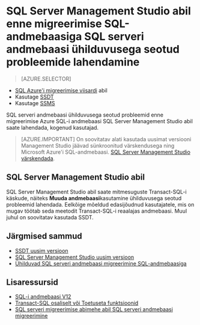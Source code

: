<properties
   pageTitle="SQL Serveri haldamine Studio abil enne migreerimise SQL-andmebaasiga SQL serveri andmebaasi ühilduvusega seotud probleemid lahendada | Microsoft Azure'i"
   description="Microsoft Azure'i SQL-andmebaasi, andmebaasi migreerimine, ühilduvust, SQL Azure'i migreerimise viisard"
   services="sql-database"
   documentationCenter=""
   authors="CarlRabeler"
   manager="jhubbard"
   editor=""/>

<tags
   ms.service="sql-database"
   ms.devlang="NA"
   ms.topic="article"
   ms.tgt_pltfrm="NA"
   ms.workload="sqldb-migrate"
   ms.date="08/24/2016"
   ms.author="carlrab"/>

# <a name="fix-sql-server-database-compatibility-issues-using-sql-server-management-studio-before-migration-to-sql-database"></a>SQL Server Management Studio abil enne migreerimise SQL-andmebaasiga SQL serveri andmebaasi ühilduvusega seotud probleemide lahendamine

> [AZURE.SELECTOR]
- [SQL Azure'i migreerimise viisardi](sql-database-cloud-migrate-fix-compatibility-issues.md) abil
- Kasutage [SSDT](sql-database-cloud-migrate-fix-compatibility-issues-ssdt.md)
- Kasutage [SSMS](sql-database-cloud-migrate-fix-compatibility-issues-ssms.md)

SQL serveri andmebaasi ühilduvusega seotud probleemid enne migreerimise Azure SQL-i andmebaasi SQL Server Management Studio abil saate lahendada, kogenud kasutajad.


> [AZURE.IMPORTANT] On soovitatav alati kasutada uusimat versiooni Management Studio jäävad sünkroonitud värskendusega ning Microsoft Azure'i SQL-andmebaasi. [SQL Server Management Studio värskendada](https://msdn.microsoft.com/library/mt238290.aspx).


## <a name="using-sql-server-management-studio"></a>SQL Server Management Studio abil

SQL Server Management Studio abil saate mitmesuguste Transact-SQL-i käskude, näiteks **Muuda andmebaasi**kasutamine ühilduvusega seotud probleemid lahendada. Eelkõige mõeldud edasijõudnud kasutajatele, mis on mugav töötab seda meetodit Transact-SQL-i reaalajas andmebaasi. Muul juhul on soovitatav kasutada SSDT. 



## <a name="next-steps"></a>Järgmised sammud

- [SSDT uusim versioon](https://msdn.microsoft.com/library/mt204009.aspx)
- [SQL Server Management Studio uusim versioon](https://msdn.microsoft.com/library/mt238290.aspx)
- [Ühilduvad SQL serveri andmebaasi migreerimine SQL-andmebaasiga](sql-database-cloud-migrate.md#migrate-a-compatible-sql-server-database-to-sql-database)

## <a name="additional-resources"></a>Lisaressursid

- [SQL-i andmebaasi V12](sql-database-v12-whats-new.md)
- [Transact-SQL osaliselt või Toetuseta funktsioonid](sql-database-transact-sql-information.md)
- [SQL serveri migreerimise abimehe abil SQL serveri andmebaasi migreerimine](http://blogs.msdn.com/b/ssma/)
